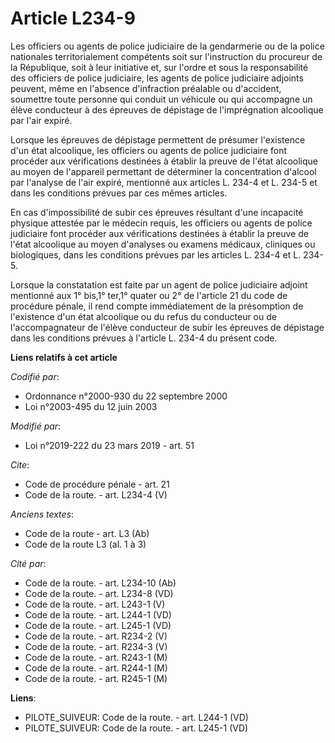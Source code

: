# Article L234-9

Les officiers ou agents de police judiciaire de la gendarmerie ou de la police nationales territorialement compétents soit
sur l'instruction du procureur de la République, soit à leur initiative et, sur l'ordre et sous la responsabilité des
officiers de police judiciaire, les agents de police judiciaire adjoints peuvent, même en l'absence d'infraction préalable ou
d'accident, soumettre toute personne qui conduit un véhicule ou qui accompagne un élève conducteur à des épreuves de
dépistage de l'imprégnation alcoolique par l'air expiré.

Lorsque les épreuves de dépistage permettent de présumer l'existence d'un état alcoolique, les officiers ou agents de police
judiciaire font procéder aux vérifications destinées à établir la preuve de l'état alcoolique au moyen de l'appareil
permettant de déterminer la concentration d'alcool par l'analyse de l'air expiré, mentionné aux articles L. 234-4 et L. 234-5
et dans les conditions prévues par ces mêmes articles.

En cas d'impossibilité de subir ces épreuves résultant d'une incapacité physique attestée par le médecin requis, les
officiers ou agents de police judiciaire font procéder aux vérifications destinées à établir la preuve de l'état alcoolique
au moyen d'analyses ou examens médicaux, cliniques ou biologiques, dans les conditions prévues par les articles L. 234-4 et
L. 234-5.

Lorsque la constatation est faite par un agent de police judiciaire adjoint mentionné aux 1° bis,1° ter,1° quater ou 2° de
l'article 21 du code de procédure pénale, il rend compte immédiatement de la présomption de l'existence d'un état alcoolique
ou du refus du conducteur ou de l'accompagnateur de l'élève conducteur de subir les épreuves de dépistage dans les conditions
prévues à l'article L. 234-4 du présent code.

**Liens relatifs à cet article**

_Codifié par_:

  - Ordonnance n°2000-930 du 22 septembre 2000
  - Loi n°2003-495 du 12 juin 2003

_Modifié par_:

  - Loi n°2019-222 du 23 mars 2019 - art. 51

_Cite_:

  - Code de procédure pénale - art. 21
  - Code de la route. - art. L234-4 (V)

_Anciens textes_:

  - Code de la route - art. L3 (Ab)
  - Code de la route L3 (al. 1 à 3)

_Cité par_:

  - Code de la route. - art. L234-10 (Ab)
  - Code de la route. - art. L234-8 (VD)
  - Code de la route. - art. L243-1 (V)
  - Code de la route. - art. L244-1 (VD)
  - Code de la route. - art. L245-1 (VD)
  - Code de la route. - art. R234-2 (V)
  - Code de la route. - art. R234-3 (V)
  - Code de la route. - art. R243-1 (M)
  - Code de la route. - art. R244-1 (M)
  - Code de la route. - art. R245-1 (M)

**Liens**:

  - PILOTE_SUIVEUR: Code de la route. - art. L244-1 (VD)
  - PILOTE_SUIVEUR: Code de la route. - art. L245-1 (VD)
